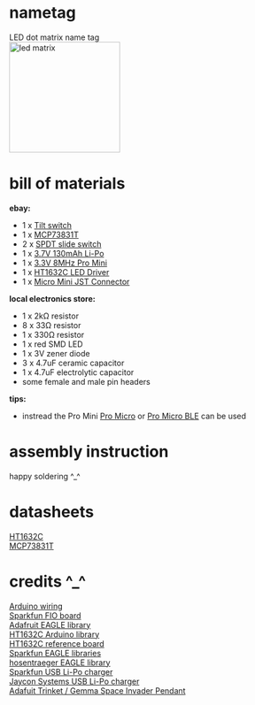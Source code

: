 nametag
=======

LED dot matrix name tag <br>
<img src="http://www.adafruit.com/images/970x728/959-00.jpg" alt="led matrix" height="200px">

bill of materials
=================
**ebay:**
* 1 x [Tilt switch](http://www.ebay.com/itm/251612655766)<br>
* 1 x [MCP73831T](http://www.ebay.com/itm/251610085563)<br>
* 2 x [SPDT slide switch](http://www.ebay.com/itm/201095465543)<br>
* 1 x [3.7V 130mAh Li-Po](http://www.ebay.com/itm/130617227476)<br>
* 1 x [3.3V 8MHz Pro Mini](http://www.ebay.com/itm/231368307663) <br>
* 1 x [HT1632C LED Driver](http://www.ebay.com/itm/251685195429) <br>
* 1 x [Micro Mini JST Connector](http://www.ebay.com/itm/271631717682161344644655)<br>

**local electronics store:**
* 1 x 2kΩ resistor
* 8 x 33Ω resistor
* 1 x 330Ω resistor
* 1 x red SMD LED
* 1 x 3V zener diode
* 3 x 4.7uF ceramic capacitor
* 1 x 4.7uF electrolytic capacitor
* some female and male pin headers

**tips:**
* instread the Pro Mini [Pro Micro](http://www.ebay.com/itm/140972980117) or [Pro Micro BLE](http://www.ebay.com/itm/251696382555) can be used

assembly instruction
====================
happy soldering ^_^

datasheets
==========
[HT1632C](http://www.adafruit.com/datasheets/ht1632cv120.pdf) <br>
[MCP73831T](https://www.sparkfun.com/datasheets/Prototyping/Batteries/MCP73831T.pdf) <br>

credits ^_^
===========
[Arduino wiring](https://learn.adafruit.com/16x24-led-matrix/wiring) <br>
[Sparkfun FIO board](https://www.sparkfun.com/products/11520) <br>
[Adafruit EAGLE library](https://github.com/adafruit/Adafruit-Eagle-Library/blob/master/adafruit.lbr) <br>
[HT1632C Arduino library](https://github.com/adafruit/HT1632) <br>
[HT1632C reference board](http://2.bp.blogspot.com/-Hhg82y6URPg/UglrFuE2HcI/AAAAAAAAALw/jM5RPzM6XEs/s1600/back.jpg) <br>
[Sparkfun EAGLE libraries](https://github.com/sparkfun/SparkFun-Eagle-Libraries) <br>
[hosentraeger EAGLE library](https://github.com/hosentraeger/LED-Matrix-HT1632/blob/master/ht1632.lbr) <br>
[Sparkfun USB Li-Po charger](https://www.sparkfun.com/products/10217) <br>
[Jaycon Systems USB Li-Po charger](http://www.jayconsystems.com/micro-usb-lipo-charger-mcp73831.html) <br>
[Adafuit Trinket / Gemma Space Invader Pendant](https://learn.adafruit.com/trinket-slash-gemma-space-invader-pendant/wirin) <br>
